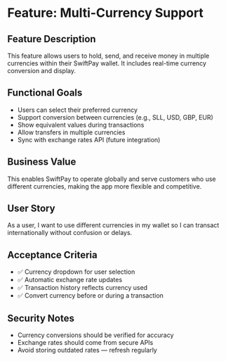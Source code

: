 # Feature: Multi-Currency Support

## Feature Description
This feature allows users to hold, send, and receive money in multiple currencies within their SwiftPay wallet. It includes real-time currency conversion and display.

## Functional Goals
- Users can select their preferred currency
- Support conversion between currencies (e.g., SLL, USD, GBP, EUR)
- Show equivalent values during transactions
- Allow transfers in multiple currencies
- Sync with exchange rates API (future integration)

## Business Value
This enables SwiftPay to operate globally and serve customers who use different currencies, making the app more flexible and competitive.

## User Story
As a user, I want to use different currencies in my wallet so I can transact internationally without confusion or delays.

## Acceptance Criteria
- ✅ Currency dropdown for user selection
- ✅ Automatic exchange rate updates
- ✅ Transaction history reflects currency used
- ✅ Convert currency before or during a transaction

## Security Notes
- Currency conversions should be verified for accuracy
- Exchange rates should come from secure APIs
- Avoid storing outdated rates — refresh regularly

